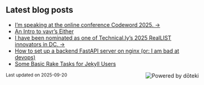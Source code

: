 ## Latest blog posts

<!-- blog start -->
- [I’m speaking at the online conference Codeword 2025. →](https://cfe.dev/events/codeword-conf-2025/)
- [An Intro to vavr’s Either](https://readwriterachel.com/things-i-learned/2025/08/31/vavr-either-intro.html)
- [I have been nominated as one of Technical.ly’s 2025 RealLIST innovators in DC. →](https://technical.ly/workforce/reallist-innovators-2025-dc/)
- [How to set up a backend FastAPI server on nginx (or: I am bad at devops)](https://readwriterachel.com/things-i-learned/2025/07/24/fastapi-and-nginx.html)
- [Some Basic Rake Tasks for Jekyll Users](https://readwriterachel.com/things-i-learned/2025/07/12/rakefiles.html)
<!-- blog end -->

<sub>Last updated on <!-- last_updated start -->2025-09-20<!-- last_updated end --></sub>
<a href="https://doteki.org"><img src="https://img.shields.io/badge/powered_by-d%C5%8Dteki-0?style=flat-square&labelColor=202b2d&color=5E936C" align="right" alt="Powered by dōteki"></a>
